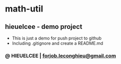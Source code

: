 # math-util
## hieuelcee - demo project
* This is just a demo for push project to github
* Including .gitignore and create a README.md 

### &#64; HIEUELCEE &#124; forjob.leconghieu@gmail.com

